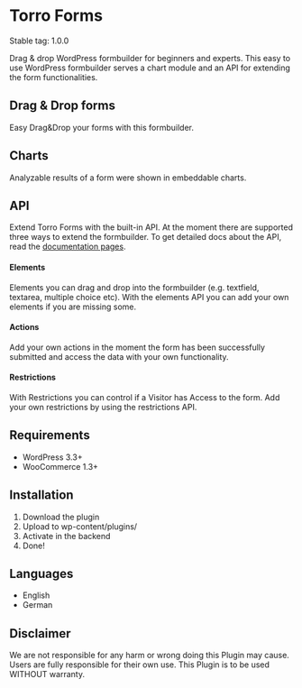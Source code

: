 # Torro Forms

Stable tag: 1.0.0

Drag & drop WordPress formbuilder for beginners and experts. This easy to use WordPress formbuilder serves a chart module and an API for extending the form functionalities.

## Drag & Drop forms
Easy Drag&Drop your forms with this formbuilder.

## Charts
Analyzable results of a form were shown in embeddable charts.

## API

Extend Torro Forms with the built-in API. At the moment there are supported three ways to extend the formbuilder. To get detailed docs about the API, read the [documentation pages](http://docs.awesome-forms.io/api).

#### Elements
Elements you can drag and drop into the formbuilder (e.g. textfield, textarea, multiple choice etc). With the elements API you can add your own elements if you are missing some.

#### Actions
Add your own actions in the moment the form has been successfully submitted and access the data with your own functionality.

#### Restrictions
With Restrictions you can control if a Visitor has Access to the form. Add your own restrictions by using the restrictions API.


## Requirements
- WordPress 3.3+
- WooCommerce 1.3+

## Installation
1. Download the plugin
2. Upload to wp-content/plugins/
3. Activate in the backend
4. Done!

## Languages
- English
- German

## Disclaimer

We are not responsible for any harm or wrong doing this Plugin may cause. Users are fully responsible for their own use. This Plugin is to be used WITHOUT warranty.
